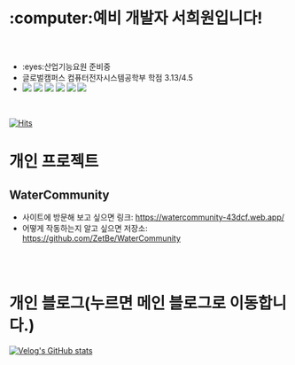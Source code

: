<h1><p>:computer:예비 개발자 서희원입니다!</p></h1>
<br>
  <ul>
    <li>:eyes:산업기능요원 준비중</li>
    <li>글로벌캠퍼스 컴퓨터전자시스템공학부    학점 3.13/4.5</li>
    <li>
        <img src="https://img.shields.io/badge/JavaScript-F7DF1E?style=for-the-badge&logo=JavaScript&logoColor=white">
        <img src="https://img.shields.io/badge/CSS3-1572B6?style=for-the-badge&logo=CSS3&logoColor=white">
        <img src="https://img.shields.io/badge/HTML5-E34F26?style=for-the-badge&logo=HTML5&logoColor=white">
        <img src="https://img.shields.io/badge/React-61DAFB?style=for-the-badge&logo=React&logoColor=white">
        <img src="https://img.shields.io/badge/-Redux-%23764ABC?style=for-the-badge&logo=Redux&logoColor=white">
        <img src="https://img.shields.io/badge/-React%20Router-%23CA4245?style=for-the-badge&logo=ReactRouter&logoColor=white">
    </li>
    

  </ul>
  <br>


[![Hits](https://hits.seeyoufarm.com/api/count/incr/badge.svg?url=https%3A%2F%2Fgithub.com%2FZetBe&count_bg=%2339D7D2&title_bg=%23A19E9E&icon=&icon_color=%23E7E7E7&title=Visitor&edge_flat=false)](https://hits.seeyoufarm.com)

  
# 개인 프로젝트

## WaterCommunity <br/>
- 사이트에 방문해 보고 싶으면 링크: <a href="https://watercommunity-43dcf.web.app/">https://watercommunity-43dcf.web.app/</a>
- 어떻게 작동하는지 알고 싶으면 저장소: https://github.com/ZetBe/WaterCommunity
  
<br>
 <br>
  
 # 개인 블로그(누르면 메인 블로그로 이동합니다.)
[![Velog's GitHub stats](https://velog-readme-stats.vercel.app/api?name=zetbe)](https://velog.io/@zetbe)
